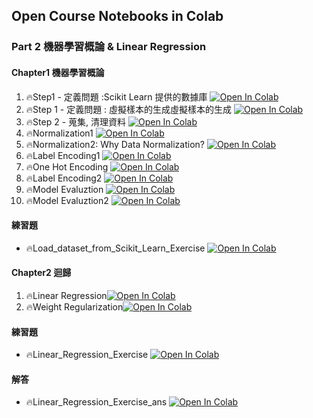 ## Open Course Notebooks in Colab

### Part 2 機器學習概論 & Linear Regression
#### Chapter1 機器學習概論
1. 🔥Step1 - 定義問題 :Scikit Learn 提供的數據庫 [![Open In Colab](https://colab.research.google.com/assets/colab-badge.svg)](https://colab.research.google.com/github/TA-aiacademy/course_3.0/blob/ML/02_ML/part2/Chapter1/Load_dataset_from_Scikit_Learn_Example.ipynb)
2. 🔥Step 1 - 定義問題 : 虛擬樣本的生成虛擬樣本的生成 [![Open In Colab](https://colab.research.google.com/assets/colab-badge.svg)](https://colab.research.google.com/github/TA-aiacademy/course_3.0/blob/ML/02_ML/part2/Chapter1/create_dataset_through_Scikit_Learn_Example.ipynb)
3. 🔥Step 2 - 蒐集, 清理資料 [![Open In Colab](https://colab.research.google.com/assets/colab-badge.svg)](https://colab.research.google.com/github/TA-aiacademy/course_3.0/blob/ML/02_ML/part2/Chapter1/Training_and_Testing_Data_Split_Example.ipynb)
4. 🔥Normalization1 [![Open In Colab](https://colab.research.google.com/assets/colab-badge.svg)](https://colab.research.google.com/github/TA-aiacademy/course_3.0/blob/ML/02_ML/part2/Chapter1/Data_Normalization_Example.ipynb)
5. 🔥Normalization2: Why Data Normalization? [![Open In Colab](https://colab.research.google.com/assets/colab-badge.svg)](https://colab.research.google.com/github/TA-aiacademy/course_3.0/blob/ML/02_ML/part2/Chapter1/Why_Data_Normalization_Example.ipynb)
6. 🔥Label Encoding1 [![Open In Colab](https://colab.research.google.com/assets/colab-badge.svg)](https://colab.research.google.com/github/TA-aiacademy/course_3.0/blob/ML/02_ML/part2/Chapter1/Label_Encoder_Example1.ipynb)
7. 🔥One Hot Encoding [![Open In Colab](https://colab.research.google.com/assets/colab-badge.svg)](https://colab.research.google.com/github/TA-aiacademy/course_3.0/blob/ML/02_ML/part2/Chapter1/One_Hot_Encoding_Example.ipynb)
8. 🔥Label Encoding2 [![Open In Colab](https://colab.research.google.com/assets/colab-badge.svg)](https://colab.research.google.com/github/TA-aiacademy/course_3.0/blob/ML/02_ML/part2/Chapter1/Label_Encoder_Example2.ipynb)
9. 🔥Model Evaluztion [![Open In Colab](https://colab.research.google.com/assets/colab-badge.svg)](https://colab.research.google.com/github/TA-aiacademy/course_3.0/blob/ML/02_ML/part2/Chapter1/Model_Evaluation_Example1.ipynb)
10. 🔥Model Evaluztion2 [![Open In Colab](https://colab.research.google.com/assets/colab-badge.svg)](https://colab.research.google.com/github/TA-aiacademy/course_3.0/blob/ML/02_ML/part2/Chapter1/Model_Evaluation_Example2.ipynb)
#### 練習題
- 🔥Load_dataset_from_Scikit_Learn_Exercise [![Open In Colab](https://colab.research.google.com/assets/colab-badge.svg)](https://colab.research.google.com/github/TA-aiacademy/course_3.0/blob/ML/02_ML/part2/Chapter1/Exercise/Load_dataset_from_Scikit_Learn_Exercise.ipynb)
#### Chapter2 迴歸
1. 🔥Linear Regression[![Open In Colab](https://colab.research.google.com/assets/colab-badge.svg)](https://colab.research.google.com/github/TA-aiacademy/course_3.0/blob/ML/02_ML/part2/Chapter2/Linear_Regression_Example.ipynb)
2. 🔥Weight Regularization[![Open In Colab](https://colab.research.google.com/assets/colab-badge.svg)](https://colab.research.google.com/github/TA-aiacademy/course_3.0/blob/ML/02_ML/part2/Chapter2/Weight_Regularization_Example.ipynb)
#### 練習題
- 🔥Linear_Regression_Exercise [![Open In Colab](https://colab.research.google.com/assets/colab-badge.svg)](https://colab.research.google.com/github/TA-aiacademy/course_3.0/blob/main/02_ML/part2/Chapter2/Exercise/Linear_Regression_Exercise.ipynb)
#### 解答
- 🔥Linear_Regression_Exercise_ans [![Open In Colab](https://colab.research.google.com/assets/colab-badge.svg)](https://colab.research.google.com/github/TA-aiacademy/course_3.0/blob/main/02_ML/part2/Chapter2/Exercise/Ans/Linear%20Regression%20Exercise%20Answer---Boston%20House.ipynb)